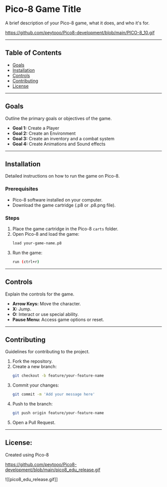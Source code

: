 # Pico-8 Game Title

A brief description of your Pico-8 game, what it does, and who it's for.

https://github.com/peytooo/Pico8-development/blob/main/PICO-8_10.gif

---

## Table of Contents

- [Goals](#goals)
- [Installation](#installation)
- [Controls](#controls)
- [Contributing](#contributing)
- [License](#license)

---

## Goals

Outline the primary goals or objectives of the game.

- **Goal 1:** Create a Player
- **Goal 2:** Create an Environment 
- **Goal 3:** Create an inventory and a combat system
- **Goal 4:** Create Animations and Sound effects

---

## Installation

Detailed instructions on how to run the game on Pico-8.

### Prerequisites

- Pico-8 software installed on your computer.
- Download the game cartridge (.p8 or .p8.png file).

### Steps

1. Place the game cartridge in the Pico-8 `carts` folder.
2. Open Pico-8 and load the game:
   ```bash
   load your-game-name.p8
   ```
3. Run the game:
   ```bash
   run (ctrl+r)
   ```

---
## Controls

Explain the controls for the game.

- **Arrow Keys:** Move the character.
- **X:** Jump.
- **O:** Interact or use special ability.
- **Pause Menu:** Access game options or reset.

---

## Contributing

Guidelines for contributing to the project.

1. Fork the repository.
2. Create a new branch:
   ```bash
   git checkout -b feature/your-feature-name
   ```
3. Commit your changes:
   ```bash
   git commit -m 'Add your message here'
   ```
4. Push to the branch:
   ```bash
   git push origin feature/your-feature-name
   ```
5. Open a Pull Request.

---

## License:

Created using Pico-8 

https://github.com/peytooo/Pico8-development/blob/main/pico8_edu_release.gif

![[pico8_edu_release.gif]]